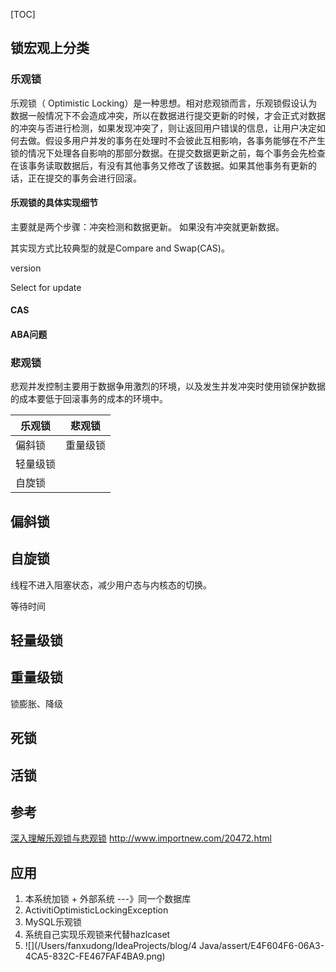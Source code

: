 [TOC]

## 锁宏观上分类

### 乐观锁

乐观锁（ Optimistic Locking）是一种思想。相对悲观锁而言，乐观锁假设认为数据一般情况下不会造成冲突，所以在数据进行提交更新的时候，才会正式对数据的冲突与否进行检测，如果发现冲突了，则让返回用户错误的信息，让用户决定如何去做。假设多用户并发的事务在处理时不会彼此互相影响，各事务能够在不产生锁的情况下处理各自影响的那部分数据。在提交数据更新之前，每个事务会先检查在该事务读取数据后，有没有其他事务又修改了该数据。如果其他事务有更新的话，正在提交的事务会进行回滚。

#### 乐观锁的具体实现细节

主要就是两个步骤：冲突检测和数据更新。 如果没有冲突就更新数据。

其实现方式比较典型的就是Compare and Swap(CAS)。

version

Select for update

#### CAS

#### ABA问题

### 悲观锁
悲观并发控制主要用于数据争用激烈的环境，以及发生并发冲突时使用锁保护数据的成本要低于回滚事务的成本的环境中。



| 乐观锁   | 悲观锁   |
| -------- | -------- |
| 偏斜锁   | 重量级锁 |
| 轻量级锁 |          |
| 自旋锁   |          |



## 偏斜锁

## 自旋锁

线程不进入阻塞状态，减少用户态与内核态的切换。

等待时间

## 轻量级锁

## 重量级锁

锁膨胀、降级

## 死锁

## 活锁

## 参考
[深入理解乐观锁与悲观锁](http://www.hollischuang.com/archives/934)
http://www.importnew.com/20472.html

## 应用
1. 本系统加锁 + 外部系统 ---》同一个数据库
2. ActivitiOptimisticLockingException
3. MySQL乐观锁
4. 系统自己实现乐观锁来代替hazlcaset
5. ![](/Users/fanxudong/IdeaProjects/blog/4 Java/assert/E4F604F6-06A3-4CA5-832C-FE467FAF4BA9.png)